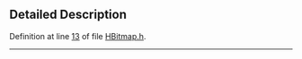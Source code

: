 ## Detailed Description

Definition at line <a href="HBitmap_8h-source.md#l00013" class="el">13</a> of file <a href="HBitmap_8h-source.md" class="el">HBitmap.h</a>.

------------------------------------------------------------------------

